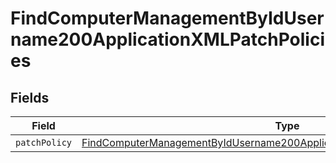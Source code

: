 # FindComputerManagementByIdUsername200ApplicationXMLPatchPolicies


## Fields

| Field                                                                                                                                                                                 | Type                                                                                                                                                                                  | Required                                                                                                                                                                              | Description                                                                                                                                                                           |
| ------------------------------------------------------------------------------------------------------------------------------------------------------------------------------------- | ------------------------------------------------------------------------------------------------------------------------------------------------------------------------------------- | ------------------------------------------------------------------------------------------------------------------------------------------------------------------------------------- | ------------------------------------------------------------------------------------------------------------------------------------------------------------------------------------- |
| `patchPolicy`                                                                                                                                                                         | [FindComputerManagementByIdUsername200ApplicationXMLPatchPoliciesPatchPolicy](../../models/operations/findcomputermanagementbyidusername200applicationxmlpatchpoliciespatchpolicy.md) | :heavy_minus_sign:                                                                                                                                                                    | N/A                                                                                                                                                                                   |